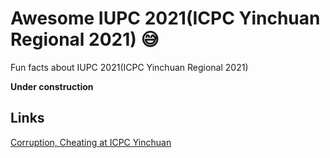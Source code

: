 # Awesome IUPC 2021(ICPC Yinchuan Regional 2021) 😅

Fun facts about IUPC 2021(ICPC Yinchuan Regional 2021)

**Under construction**

## Links

[Corruption, Cheating at ICPC Yinchuan](https://codeforces.com/blog/entry/90897)
